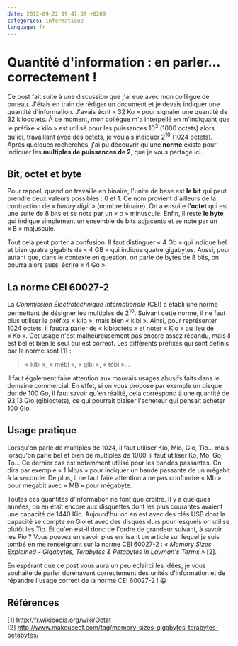 ```yaml
---
date: 2012-09-22 19:47:38 +0200
categories: informatique
language: fr
---
```


# Quantité d'information : en parler... correctement !

Ce post fait suite à une discussion que j'ai eue avec mon collègue de bureau. J'étais en train de rédiger un document et je devais indiquer une quantité d'information. J'avais écrit « 32 Ko » pour signaler une quantité de 32 kilooctets. À ce moment, mon collègue m'a interpellé en m'indiquant que le préfixe « kilo » est utilisé pour les puissances $10^3$ (1000 octets) alors qu'ici, travaillant avec des octets, je voulais indiquer $2^{10}$ (1024 octets). Après quelques recherches, j'ai pu découvrir qu'une **norme** existe pour indiquer les **multiples de puissances de 2**, que je vous partage ici.

## Bit, octet et byte

Pour rappel, quand on travaille en binaire, l'unité de base est **le bit** qui peut prendre deux valeurs possibles : 0 et 1. Ce nom provient d'ailleurs de la contraction de _« binary digit »_ (nombre binaire). On a ensuite **l'octet** qui est une suite de 8 bits et se note par un « o » minuscule. Enfin, il reste **le byte** qui indique simplement un ensemble de bits adjacents et se note par un « B » majuscule.

Tout cela peut porter à confusion. Il faut distinguer « 4 Gb » qui indique bel et bien quatre gigabits de « 4 GB » qui indique quatre gigabytes. Aussi, pour autant que, dans le contexte en question, on parle de bytes de 8 bits, on pourra alors aussi écrire « 4 Go ».

## La norme CEI 60027-2

La _Commission Électrotechnique Internationale_ (CEI) a établi une norme permettant de désigner les multiples de $2^{10}$. Suivant cette norme, il ne faut plus utiliser le préfixe « kilo », mais bien « kibi ». Ainsi, pour représenter 1024 octets, il faudra parler de « kibioctets » et noter « Kio » au lieu de « Ko ». Cet usage n'est malheureusement pas encore assez répandu, mais il est bel et bien le seul qui est correct. Les différents préfixes qui sont définis par la norme sont [1] :

> « kibi », « mébi », « gibi », « tébi »...

Il faut également faire attention aux mauvais usages abusifs faits dans le domaine commercial. En effet, si on vous propose par exemple un disque dur de 100 Go, il faut savoir qu'en réalité, cela correspond à une quantité de 93,13 Gio (gibioctets), ce qui pourrait biaiser l'acheteur qui pensait acheter 100 Gio.

## Usage pratique

Lorsqu'on parle de multiples de 1024, il faut utiliser Kio, Mio, Gio, Tio... mais lorsqu'on parle bel et bien de multiples de 1000, il faut utiliser Ko, Mo, Go, To... Ce dernier cas est notamment utilisé pour les bandes passantes. On dira par exemple « 1 Mb/s » pour indiquer un bande passante de un mégabit à la seconde. De plus, il ne faut faire attention à ne pas confondre « Mb » pour mégabit avec « MB » pour mégabyte.

Toutes ces quantités d'information ne font que croitre. Il y a quelques années, on en était encore aux disquettes dont les plus courantes avaient une capacité de 1440 Kio. Aujourd'hui on en est avec des clés USB dont la capacité se compte en Gio et avec des disques durs pour lesquels on utilise plutôt les Tio. Et qu'en est-il donc de l'ordre de grandeur suivant, à savoir les Pio ? Vous pouvez en savoir plus en lisant un article sur lequel je suis tombé en me renseignant sur la norme CEI 60027-2 : _« Memory Sizes Explained - Gigabytes, Terabytes & Petabytes in Layman's Terms »_ [2].

En espérant que ce post vous aura un peu éclairci les idées, je vous souhaite de parler dorénavant correctement des unités d'information et de répandre l'usage correct de la norme CEI 60027-2 ! 😀

## Références

[1] <http://fr.wikipedia.org/wiki/Octet>  
[2] <http://www.makeuseof.com/tag/memory-sizes-gigabytes-terabytes-petabytes/>
